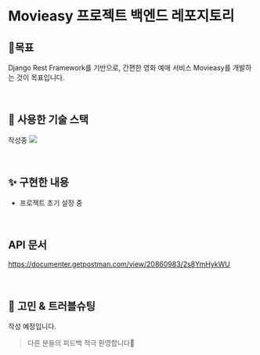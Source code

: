 # Movieasy 프로젝트 백엔드 레포지토리

## 🎯목표

Django Rest Framework를 기반으로, 간편한 영화 예매 서비스 Movieasy를 개발하는 것이 목표입니다.

<br>

## 🔨 사용한 기술 스택
작성중
<img src="https://img.shields.io/badge/github actions-2088FF?style=for-the-badge&logo=githubactions&logoColor=white">

<br>

## ✨ 구현한 내용

- 프로젝트 초기 설정 중

<br>

## API 문서

https://documenter.getpostman.com/view/20860983/2s8YmHykWU


<br>

## 🤔 고민 & 트러블슈팅
작성 예정입니다.

> 다른 분들의 피드백 적극 환영합니다🙏

